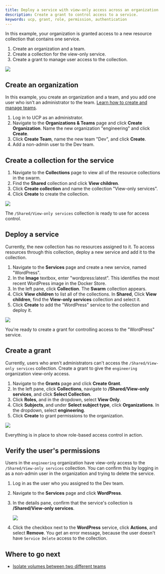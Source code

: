 ```yaml
---
title: Deploy a service with view-only access across an organization
description: Create a grant to control access to a service.
keywords: ucp, grant, role, permission, authentication
---
```

In this example, your organization is granted access to a new resource collection that contains one service.

1. Create an organization and a team.
2. Create a collection for the view-only service.
3. Create a grant to manage user access to the collection. 

![](../images/view-only-access-diagram.svg)

## Create an organization

In this example, you create an organization and a team, and you add one user who isn't an administrator to the team. [Learn how to create and manage teams](create-and-manage-teams.md).

1. Log in to UCP as an administrator.
2. Navigate to the **Organizations & Teams** page and click **Create Organization**. Name the new organization "engineering" and click **Create**. 
3. Click **Create Team**, name the new team "Dev", and click **Create**. 
4. Add a non-admin user to the Dev team. 

## Create a collection for the service

1. Navigate to the **Collections** page to view all of the resource collections in the swarm.
2. Find the **Shared** collection and click **View children**.
3. Click **Create collection** and name the collection "View-only services".
4. Click **Create** to create the collection.

![](../images/deploy-view-only-service-1.png)

The `/Shared/View-only services` collection is ready to use for access control.

## Deploy a service

Currently, the new collection has no resources assigned to it. To access resources through this collection, deploy a new service and add it to the collection.

1. Navigate to the **Services** page and create a new service, named "WordPress".
2. In the **Image** textbox, enter "wordpress:latest". This identifies the most recent WordPress image in the Docker Store.
3. In the left pane, click **Collection**. The **Swarm** collection appears.
4. Click **View children** to list all of the collections. In **Shared**, Click **View children**, find the **View-only services** collection and select it.
5. Click **Create** to add the "WordPress" service to the collection and deploy it.

![](../images/deploy-view-only-service-3.png)

You're ready to create a grant for controlling access to the "WordPress" service.

## Create a grant

Currently, users who aren't administrators can't access the `/Shared/View-only services` collection. Create a grant to give the `engineering` organization view-only access.

1. Navigate to the **Grants** page and click **Create Grant**.
2. In the left pane, click **Collections**, navigate to **/Shared/View-only services**, and click **Select Collection**.
3. Click **Roles**, and in the dropdown, select **View Only**.
4. Click **Subjects**, and under **Select subject type**, click **Organizations**. In the dropdown, select **engineering**. 
5. Click **Create** to grant permissions to the organization.

![](../images/deploy-view-only-service-4.png)

Everything is in place to show role-based access control in action.

## Verify the user's permissions

Users in the `engineering` organization have view-only access to the `/Shared/View-only services` collection. You can confirm this by logging in as a non-admin user in the organization and trying to delete the service.

1. Log in as the user who you assigned to the Dev team. 
2. Navigate to the **Services** page and click **WordPress**.
3. In the details pane, confirm that the service's collection is **/Shared/View-only services**.
    
    ![](../images/deploy-view-only-service-2.png)

4. Click the checkbox next to the **WordPress** service, click **Actions**, and select **Remove**. You get an error message, because the user doesn't have `Service Delete` access to the collection.

## Where to go next

- [Isolate volumes between two different teams](isolate-volumes-between-teams.md)